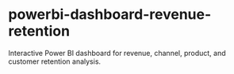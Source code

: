 # powerbi-dashboard-revenue-retention
Interactive Power BI dashboard for revenue, channel, product, and customer retention analysis.
